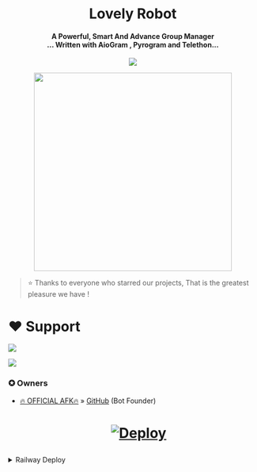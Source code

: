  <h1 align="center"><b>Lovely Robot </b></h1>

<h4 align="center">A Powerful, Smart And Advance Group Manager <br> ... Written with AioGram , Pyrogram and Telethon...</h4>
<p align='center'>
  <a href="https://www.python.org/" alt="made-with-python"> <img src="https://telegra.ph/file/09314a3492d7e68489b75.jpg" /> </a>

<p align="center"><a href="https://t.me/Blaze_support"><img src="nh" width="400"></a></p>


> ⭐️ Thanks to everyone who starred our projects,
 That is the greatest pleasure we have !

# ❤️ Support
<a href="https://t.me/blaze_Support"><img src="https://img.shields.io/badge/Join-Telegram%20Channel-red.svg?logo=Telegram"></a>

<a href="https://t.me/the_blaze_Network"><img src="https://img.shields.io/badge/Join-Telegram%20Group-blue.svg?logo=telegram"></a>



### ✪ Owners
- [🔥 OFFICIAL AFK🔥](https://t.me/LOG_AFK) » [GitHub](https://github.com/OFFICIAL-AFK-XD) (Bot Founder)


  <h1>
    <p align="center">
        <a href="https://heroku.com/deploy?template=https://github.com/OFFICIAL-AFK-XD/Lovely-Robot">
            <img src="https://www.herokucdn.com/deploy/button.svg" alt="Deploy">
        </a>
    </p>
</h1>

</details> 

<details>
	<summary>Railway Deploy</summary>
	<br>
	<b>
The Unlimited Dyons to Deploy This Bot is Via Railway.
		In Order To deploy, You Just add The Variables Manually in Railway and Done!</b>
	
  <h1>
    <p align="center">
        <a href="https://railway.app/new/template?template=https://github.com/Official-afk-xD/Lovely-Robot">
            <img src="https://railway.app/button.svg" alt="Deploy">
        </a>
    </p>
</h1>


### ✪ Supporters
- no one -_-

## All who helped at a glance 

> This project exists thanks to these awesome developers and their codes and contributions.
> And credits goes to all who supported, all who helped and API & environmental equirement package devs and all projects helped in making this project.
> Special thanks to you for using bot
